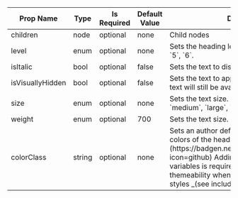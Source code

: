<table><thead><tr><th>Prop Name</th><th>Type</th><th>Is Required</th><th>Default Value</th><th>Description</th></tr></thead><tbody><tr><td>children</td><td>node</td><td>optional</td><td>none</td><td>Child nodes</td></tr><tr><td>level</td><td>enum</td><td>optional</td><td>none</td><td>Sets the heading level. One of `1`, `2`, `3`, `4`, `5`, `6`.</td></tr><tr><td>isItalic</td><td>bool</td><td>optional</td><td>false</td><td>Sets the text to display in italics.</td></tr><tr><td>isVisuallyHidden</td><td>bool</td><td>optional</td><td>false</td><td>Sets the text to appear visually hidden. The text will still be available to screen readers.</td></tr><tr><td>size</td><td>enum</td><td>optional</td><td>none</td><td>Sets the text size. One of `mini`, `tiny`, `small`, `medium`, `large`, `huge`.</td></tr><tr><td>weight</td><td>enum</td><td>optional</td><td>700</td><td>Sets the text size. One of `200`, `400`, `700`.</td></tr><tr><td>colorClass</td><td>string</td><td>optional</td><td>none</td><td>Sets an author defined class, to control the colors of the heading.  ![IMPORTANT](https://badgen.net/badge//IMPORTANT/blue?icon=github) Adding `var(--my-app...` CSS variables is required for proper re-themeability when creating custom color styles _(see included examples)_.</td></tr></tbody><table>